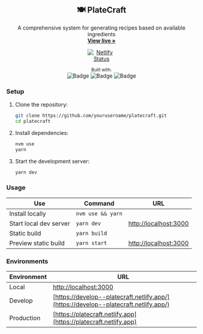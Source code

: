 <div align="center">
  <h2 align="center">🍽️ PlateCraft</h2>
  <p align="center">A comprehensive system for generating recipes based on available ingredients
    <br />
<a href="https://platecraft.netlify.app" style=""><strong>View live »</strong></a>

  <div style="max-width: 75px;">

[![Netlify Status](https://api.netlify.com/api/v1/badges/930594ec-376d-4ef2-a7e9-0d214f249c47/deploy-status)](https://app.netlify.com/sites/platecraft/deploys)


  </div>
  </p>
<small>Built with:</small>
<br/>
<img src="https://img.shields.io/badge/-Next.js-2b2b2b?logo=next.js&style=flat-square" alt="Badge">
<img src="https://img.shields.io/badge/TypeScript-2b2b2b?logo=Typescript&style=flat-square" alt="Badge">
<img src="https://img.shields.io/badge/Tailwind-2b2b2b?logo=TailwindCSS&style=flat-square" alt="Badge">
</div>

### Setup

1. Clone the repository:
   ```sh
   git clone https://github.com/yourusername/platecraft.git
   cd platecraft
   ```

2. Install dependencies:
   ```sh
   nvm use
   yarn
   ```

3. Start the development server:
   ```sh
   yarn dev
   ```

### Usage

| Use                    | Command           | URL                                            |
| ---------------------- | ----------------- | ---------------------------------------------- |
| Install locally        | `nvm use && yarn` |                                                |
| Start local dev server | `yarn dev`        | [http://localhost:3000](http://localhost:3000) |
| Static build           | `yarn build`      |                                                |
| Preview static build   | `yarn start`      | [http://localhost:3000](http://localhost:3000) |

### Environments

| Environment | URL                                                                                                  |
| ----------- | ---------------------------------------------------------------------------------------------------- |
| Local       | [http://localhost:3000](http://localhost:3000)                                                       |
| Develop     | [https://develop--platecraft.netlify.app/](https://develop--platecraft.netlify.app/)                 |
| Production  | [https://platecraft.netlify.app](https://platecraft.netlify.app)                                     |
